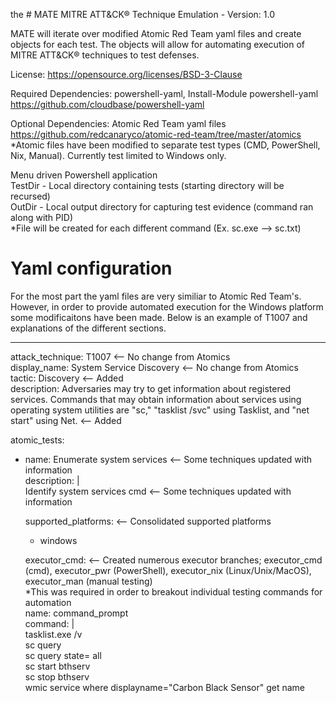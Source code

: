 the # MATE
MITRE ATT&amp;CK&reg; Technique Emulation - Version: 1.0 

MATE will iterate over modified Atomic Red Team yaml files and create objects for each test. 
The objects will allow for automating execution of MITRE ATT&CK&reg; techniques to test defenses.

License: https://opensource.org/licenses/BSD-3-Clause

Required Dependencies: powershell-yaml, Install-Module powershell-yaml https://github.com/cloudbase/powershell-yaml

Optional Dependencies: Atomic Red Team yaml files https://github.com/redcanaryco/atomic-red-team/tree/master/atomics
*Atomic files have been modified to separate test types (CMD, PowerShell, Nix, Manual). Currently test limited to Windows only.

Menu driven Powershell application  
TestDir - Local directory containing tests (starting directory will be recursed)  
OutDir - Local output directory for capturing test evidence (command ran along with PID)  
*File will be created for each different command (Ex. sc.exe --> sc.txt)

# Yaml configuration
For the most part the yaml files are very similiar to Atomic Red Team's. However, in order to provide automated execution
for the Windows platform some modificaitons have been made. Below is an example of T1007 and explanations of the different sections.  

---
attack_technique: T1007 <-- No change from Atomics  
display_name: System Service Discovery <-- No change from Atomics  
tactic: Discovery <-- Added  
description: Adversaries may try to get information about registered services. Commands that may obtain information about services using operating system utilities are "sc," "tasklist /svc" using Tasklist, and "net start" using Net. <-- Added  

atomic_tests:  
- name: Enumerate system services <-- Some techniques updated with information  
  description: |  
    Identify system services cmd <-- Some techniques updated with information  

  supported_platforms: <-- Consolidated supported platforms  
    - windows  

  executor_cmd: <-- Created numerous executor branches; executor_cmd (cmd), executor_pwr (PowerShell), executor_nix (Linux/Unix/MacOS), executor_man (manual testing)    
  *This was required in order to breakout individual testing commands for automation  
    name: command_prompt  
    command: |  
      tasklist.exe /v  
      sc query  
      sc query state= all  
      sc start bthserv  
      sc stop bthserv  
      wmic service where displayname="Carbon Black Sensor" get name  
